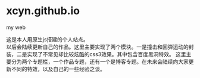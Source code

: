 # xcyn.github.io
my web  

这是本人用原生js搭建的个人站点。  
以后会陆续更新自己的作品。这里主要实现了两个模块。一是撞击和回弹运动的封装，二是实现了不常见却比较炫酷的css3效果。其中包含百度黑洞特效。 这里主要分为两个专题栏，一个作品专题，还有一个是博客专题。在未来会陆续向大家更新不同的特效，以及自己的一些经验之谈。
